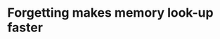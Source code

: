# Forgetting makes memory look-up faster
<!-- #p1 -->

<!-- {BearID:7EBA9752-09BB-4EB8-9CF3-C5BED1B421A9-27453-00004C859257F6A5} -->
